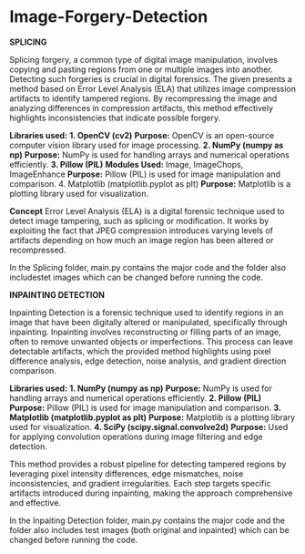 # Image-Forgery-Detection
**SPLICING**

Splicing forgery, a common type of digital image manipulation, involves copying and pasting regions from one or multiple images into another. Detecting such forgeries is crucial in digital forensics. 
The given presents a method based on Error Level Analysis (ELA) that utilizes image compression artifacts to identify tampered regions. By recompressing the image and analyzing 
differences in compression artifacts, this method effectively highlights inconsistencies that indicate possible forgery.

**Libraries used:**
**1. OpenCV (cv2)**
**Purpose:** OpenCV is an open-source computer vision library used for image processing.
**2. NumPy (numpy as np)**
**Purpose:** NumPy is used for handling arrays and numerical operations efficiently.
**3. Pillow (PIL)**
**Modules Used:** Image, ImageChops, ImageEnhance
**Purpose:** Pillow (PIL) is used for image manipulation and comparison.
4. Matplotlib (matplotlib.pyplot as plt)
**Purpose:** Matplotlib is a plotting library used for visualization.

**Concept**
Error Level Analysis (ELA) is a digital forensic technique used to detect image tampering, such as splicing or modification. It works by exploiting the fact that JPEG compression 
introduces varying levels of artifacts depending on how much an image region has been altered or recompressed.

In the Splicing folder, main.py contains the major code and the folder also includestet images which can be changed before running the code. 

**INPAINTING DETECTION**

Inpainting Detection is a forensic technique used to identify regions in an image that have been digitally altered or manipulated, specifically through inpainting. Inpainting involves reconstructing or filling parts of an image, often to remove unwanted objects or imperfections. This process can leave detectable artifacts, which the provided method highlights using pixel difference analysis, edge detection, noise analysis, and gradient direction comparison.

**Libraries used:**
**1. NumPy (numpy as np)**
**Purpose:** NumPy is used for handling arrays and numerical operations efficiently.
**2. Pillow (PIL)**
**Purpose:** Pillow (PIL) is used for image manipulation and comparison.
**3. Matplotlib (matplotlib.pyplot as plt)**
**Purpose:** Matplotlib is a plotting library used for visualization.
**4. SciPy (scipy.signal.convolve2d)**
**Purpose:** Used for applying convolution operations during image filtering and edge detection.

This method provides a robust pipeline for detecting tampered regions by leveraging pixel intensity differences, edge mismatches, noise inconsistencies, and gradient irregularities. Each step targets specific artifacts introduced during inpainting, making the approach comprehensive and effective.

In the Inpaiting Detection folder, main.py contains the major code and the folder also includes test images (both original and inpainted) which can be changed before running the code. 
